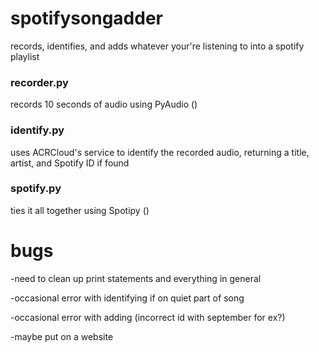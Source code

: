 # spotifysongadder
records, identifies, and adds whatever your're listening to into a spotify playlist

### recorder.py
records 10 seconds of audio using PyAudio ()

### identify.py
uses ACRCloud's service to identify the recorded audio, returning a title, artist, and Spotify ID if found

### spotify.py
ties it all together using Spotipy () 

# bugs
-need to clean up print statements and everything in general

-occasional error with identifying if on quiet part of song

-occasional error with adding (incorrect id with september for ex?)

-maybe put on a website 
